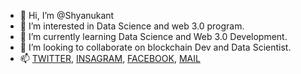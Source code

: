 - 👋 Hi, I’m @Shyanukant
- 👀 I’m interested in Data Science and web 3.0 program.
- 🌱 I’m currently learning Data Science and Web 3.0 Development.
- 💞️ I’m looking to collaborate on blockchain Dev and Data Scientist.
- 📫 <a href="http://twitter.com/shyanukant">TWITTER</a>, <a href="https://instagram.com/shyanukant">INSAGRAM</a>, <a href="http://facebook.com/shyanukant">FACEBOOK</a>,  <a href="mailto:http://shyanukantrathi51@gmail.com">MAIL</a>

<!---
Shyanukant/Shyanukant is a ✨ special ✨ repository because its `README.md` (this file) appears on your GitHub profile.
You can click the Preview link to take a look at your changes.
--->
